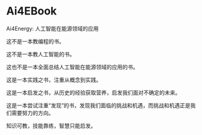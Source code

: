 # Ai4EBook

Ai4Energy: 人工智能在能源领域的应用

这不是一本教编程的书。

这不是一本教人工智能的书。

这也不是一本全面总结人工智能在能源领域的应用的书。

这是一本实践之书，注重从概念到实践。

这是一本启发之书，从历史的经验获取营养，启发我们面对不确定的未来。

这是一本尝试注重“发现”的书，发现我们面临的挑战和机遇，而挑战和机遇正是我们需要努力的方向。

知识可教，技能靠练，智慧只能启发。
